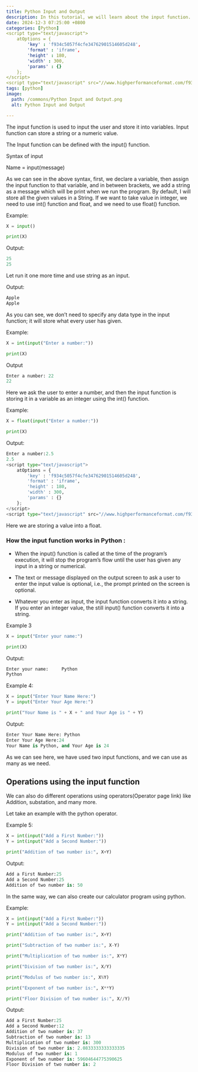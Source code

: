 ```yaml
---
title: Python Input and Output
description: In this tutorial, we will learn about the input function.
date: 2024-12-3 07:25:00 +0800
categories: [Python]
<script type="text/javascript">
	atOptions = {
		'key' : 'f934c5057f4cfe34762901514605d248',
		'format' : 'iframe',
		'height' : 180,
		'width' : 300,
		'params' : {}
	};
</script>
<script type="text/javascript" src="//www.highperformanceformat.com/f934c5057f4cfe34762901514605d248/invoke.js"></script>
tags: [python]
image:
  path: /commons/Python Input and Output.png
  alt: Python Input and Output

---
```



The input function is used to input the user and store it into variables. Input function can store a string or a numeric value.

The Input function can be defined with the input() function.

Syntax of input  
   
<script type="text/javascript">
	atOptions = {
		'key' : 'f934c5057f4cfe34762901514605d248',
		'format' : 'iframe',
		'height' : 180,
		'width' : 300,
		'params' : {}
	};
</script>
<script type="text/javascript" src="//www.highperformanceformat.com/f934c5057f4cfe34762901514605d248/invoke.js"></script>
Name = input(message)

As we can see in the above syntax, first, we declare a variable, then assign the input function to that variable, and in between brackets, we add a string as a message which will be print when we run the program. By default, I will store all the given values in a String. If we want to take value in integer, we need to use int() function and float, and we need to use float() function.

Example:

```python
X = input()

print(X)

```

Output:

```python
25
25 
```

Let run it one more time and use string as an input.

Output:

```python
Apple
Apple
```

As you can see, we don’t need to specify any data type in the input function; it will store what every user has given.

Example:

```python
X = int(input("Enter a number:"))

print(X)
```

Output

```python
Enter a number:	22
22
```

Here we ask the user to enter a number, and then the input function is storing it in a variable as an integer using the int() function.

Example:

```python
X = float(input("Enter a number:"))

print(X)
```

Output:

```python
Enter a number:2.5
2.5
<script type="text/javascript">
	atOptions = {
		'key' : 'f934c5057f4cfe34762901514605d248',
		'format' : 'iframe',
		'height' : 180,
		'width' : 300,
		'params' : {}
	};
</script>
<script type="text/javascript" src="//www.highperformanceformat.com/f934c5057f4cfe34762901514605d248/invoke.js"></script>
```

Here we are storing a value into a float.

### How the input function works in Python : 

* When the input() function is called at the time of the program’s execution, it will stop the program’s flow until the user has given any input in a string or numerical.  
    
* The text or message displayed on the output screen to ask a user to enter the input value is optional, i.e., the prompt printed on the screen is optional.  
* Whatever you enter as input, the input function converts it into a string. If you enter an integer value, the still input() function converts it into a string.

Example 3 

```python
X = input("Enter your name:")

print(X)

```

Output:

```python
Enter your name:	 Python 
Python 
```

Example 4:

```python
X = input("Enter Your Name Here:")
Y = input("Enter Your Age Here:")

print("Your Name is " + X + " and Your Age is " + Y)
```

Output:

```python
Enter Your Name Here: Python
Enter Your Age Here:24
Your Name is Python, and Your Age is 24
```

As we can see here, we have used two input functions, and we can use as many as we need.

## 

## Operations using the input function

We can also do different operations using operators(Operator page link) like Addition, substation, and many more.

Let take an example with the python operator.

Example 5:

```python
X = int(input("Add a First Number:"))
Y = int(input("Add a Second Number:"))

print("Addition of two number is:", X+Y)
```

Output:

```python
Add a First Number:25
Add a Second Number:25
Addition of two number is: 50
```

In the same way, we can also create our calculator program using python.

Example:

```python
X = int(input("Add a First Number:"))
Y = int(input("Add a Second Number:"))

print("Addition of two number is:", X+Y)

print("Subtraction of two number is:", X-Y)

print("Multiplication of two number is:", X*Y)

print("Division of two number is:", X/Y)

print("Modulus of two number is:", X%Y)

print("Exponent of two number is:", X**Y)

print("Floor Division of two number is:", X//Y)
```

Output:

```python
Add a First Number:25
Add a Second Number:12
Addition of two number is: 37
Subtraction of two number is: 13
Multiplication of two number is: 300
Division of two number is: 2.0833333333333335
Modulus of two number is: 1
Exponent of two number is: 59604644775390625
Floor Division of two number is: 2

```


<script async src="https://pagead2.googlesyndication.com/pagead/js/adsbygoogle.js?client=ca-pub-4181667199679058"
     crossorigin="anonymous"></script>